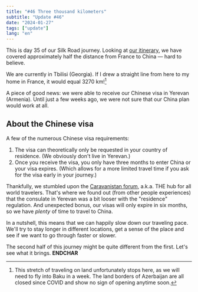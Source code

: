 ```yaml
---
title: "#46 Three thousand kilometers"
subtitle: "Update #46"
date: "2024-01-27"
tags: ["update"]
lang: "en"
---
```


This is day 35 of our Silk Road journey. Looking at [our itinerary](https://eaudepoisson.com/routes-de-la-soie/), we have covered approximately half the distance from France to China — hard to believe.

We are currently in Tbilisi (Georgia). If I drew a straight line from here to my home in France, it would equal 3270&nbsp;km![^1]

A piece of good news: we were able to receive our Chinese visa in Yerevan (Armenia). Until just a few weeks ago, we were not sure that our China plan would work at all.

<aside>

## About the Chinese visa

A few of the numerous Chinese visa requirements:

1. The visa can theoretically only be requested in your country of residence. (We obviously don't live in Yerevan.)
2. Once you receive the visa, you only have three months to enter China or your visa expires. (Which allows for a more limited travel time if you ask for the visa early in your journey.)

</aside>

Thankfully, we stumbled upon the [Caravanistan forum](https://caravanistan.com/forum/), a.k.a. THE hub for all world travelers. That's where we found out (from other people experiences) that the consulate in Yerevan was a bit looser with the "residence" regulation. And unexpected bonus, our visas will only expire in six months, so we have _plenty_ of time to travel to China.

In a nutshell, this means that we can happily slow down our traveling pace. We'll try to stay longer in different locations, get a sense of the place and see if we want to go through faster or slower.

The second half of this journey might be quite different from the first. Let's see what it brings. **ENDCHAR**

[^1]: This stretch of traveling on land unfortunately stops here, as we will need to fly into Baku in a week. The land borders of Azerbaijan are all closed since COVID and show no sign of opening anytime soon.
